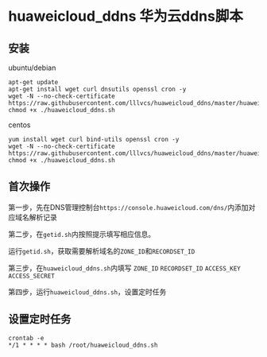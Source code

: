 # huaweicloud_ddns  华为云ddns脚本

## 安装
ubuntu/debian
```
apt-get update
apt-get install wget curl dnsutils openssl cron -y
wget -N --no-check-certificate https://raw.githubusercontent.com/lllvcs/huaweicloud_ddns/master/huaweicloud_ddns.sh
chmod +x ./huaweicloud_ddns.sh
```

centos
```
yum install wget curl bind-utils openssl cron -y
wget -N --no-check-certificate https://raw.githubusercontent.com/lllvcs/huaweicloud_ddns/master/huaweicloud_ddns.sh
chmod +x ./huaweicloud_ddns.sh
```

## 首次操作
第一步，先在DNS管理控制台```https://console.huaweicloud.com/dns/```内添加对应域名解析记录

第二步，在```getid.sh```内按照提示填写相应信息。

运行```getid.sh```，获取需要解析域名的```ZONE_ID```和```RECORDSET_ID```

第三步，在```huaweicloud_ddns.sh```内填写 ```ZONE_ID``` ```RECORDSET_ID```  ```ACCESS_KEY``` ```ACCESS_SECRET```

第四步，运行```huaweicloud_ddns.sh```，设置定时任务

## 设置定时任务
```
crontab -e
*/1 * * * * bash /root/huaweicloud_ddns.sh
```
